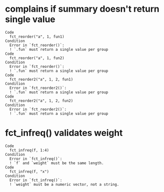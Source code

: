 # complains if summary doesn't return single value

    Code
      fct_reorder("a", 1, fun1)
    Condition
      Error in `fct_reorder()`:
      ! `.fun` must return a single value per group
    Code
      fct_reorder("a", 1, fun2)
    Condition
      Error in `fct_reorder()`:
      ! `.fun` must return a single value per group
    Code
      fct_reorder2("a", 1, 2, fun1)
    Condition
      Error in `fct_reorder2()`:
      ! `.fun` must return a single value per group
    Code
      fct_reorder2("a", 1, 2, fun2)
    Condition
      Error in `fct_reorder2()`:
      ! `.fun` must return a single value per group

# fct_infreq() validates weight

    Code
      fct_infreq(f, 1:4)
    Condition
      Error in `fct_infreq()`:
      ! `f` and `weight` must be the same length.
    Code
      fct_infreq(f, "x")
    Condition
      Error in `fct_infreq()`:
      ! `weight` must be a numeric vector, not a string.

